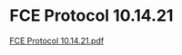 # FCE Protocol 10.14.21

[FCE Protocol 10.14.21.pdf](FCE%20Protocol%2010%2014%2021%20055b9153349e48efaefc6eccddd03707/FCE_Protocol_10.14.21.pdf)